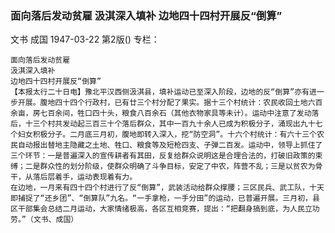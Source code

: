 ### 面向落后发动贫雇  汲淇深入填补  边地四十四村开展反“倒算”
文书  成国
1947-03-22
第2版()
专栏：

    面向落后发动贫雇
    汲淇深入填补
    边地四十四村开展反“倒算”
    【本报太行二十日电】豫北平汉西侧汲淇县，填补运动已至深入阶段，边地的反“倒算”亦有进一步开展。腹地四十四个行政村，已有廿三个村分配了果实。据十三个村统计：农民收回土地六百余亩，房七百余间，牲口四十头，粮食八百余石（其他衣物家具等未计）。运动中注意了发动落后，十三个村共发动起三百三十个落后群众，其中一百九十余人已成为积极分子，涌现出九十七个妇女积极分子。二月底三月初，腹地即转入深入，挖“防空洞”。十六个村统计：有六十三个农民自动报出替地主隐藏之土地、牲口、粮食等及短枪四支、子弹二百发。运动中，领导上抓住了三个环节：一是普遍深入的宣传耕者有其田，反复给群众说明这是合理合法的，打破旧政策的束缚；二是群众性的划分阶级，使群众明确了斗争目标，安定了中农，阵营不乱；三是以贫农为骨干，从落后层着手，运动表现着有力。
    在边地，一月来有四十四个村进行了反“倒算”，武装活动给群众撑腰；三区民兵、武工队，十天即捕捉了“还乡团”、“倒算队”九名。“一手拿枪，一手分田”的运动，已普遍开展。三月初，县区干部集会总结二月运动，大家情绪极高，各区互相竞赛，提出：“把翻身搞到底，为人民立功劳。”（文书、成国）
